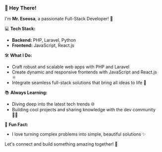 ### 👋 Hey There!

I'm **Mr. Eseosa**, a passionate Full-Stack Developer! 🚀

💻 **Tech Stack:**
- **Backend:** PHP, Laravel, Python
- **Frontend:** JavaScript, React.js

🛠️ **What I Do:**
- Craft robust and scalable web apps with PHP and Laravel
- Create dynamic and responsive frontends with JavaScript and React.js ⚛️
- Integrate seamless full-stack solutions that bring all ideas to life 🌟

📚 **Always Learning:**
- Diving deep into the latest tech trends 🌐
- Building cool projects and sharing knowledge with the dev community 👨‍💻

🌟 **Fun Fact:**
- I love turning complex problems into simple, beautiful solutions ✨

Let's connect and build something amazing together! 🚀

